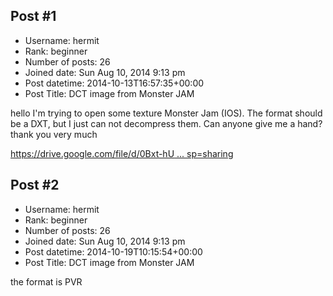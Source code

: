 ## Post #1
- Username: hermit
- Rank: beginner
- Number of posts: 26
- Joined date: Sun Aug 10, 2014 9:13 pm
- Post datetime: 2014-10-13T16:57:35+00:00
- Post Title: DCT image from Monster JAM

hello
I'm trying to open some texture Monster Jam (IOS).
The format should be a DXT, but I just can not decompress them.
Can anyone give me a hand?
thank you very much

[https://drive.google.com/file/d/0Bxt-hU ... sp=sharing](https://drive.google.com/file/d/0Bxt-hUWDTtoGY3M1b2hHZzcwVW8/edit?usp=sharing)
## Post #2
- Username: hermit
- Rank: beginner
- Number of posts: 26
- Joined date: Sun Aug 10, 2014 9:13 pm
- Post datetime: 2014-10-19T10:15:54+00:00
- Post Title: DCT image from Monster JAM

the format is PVR
